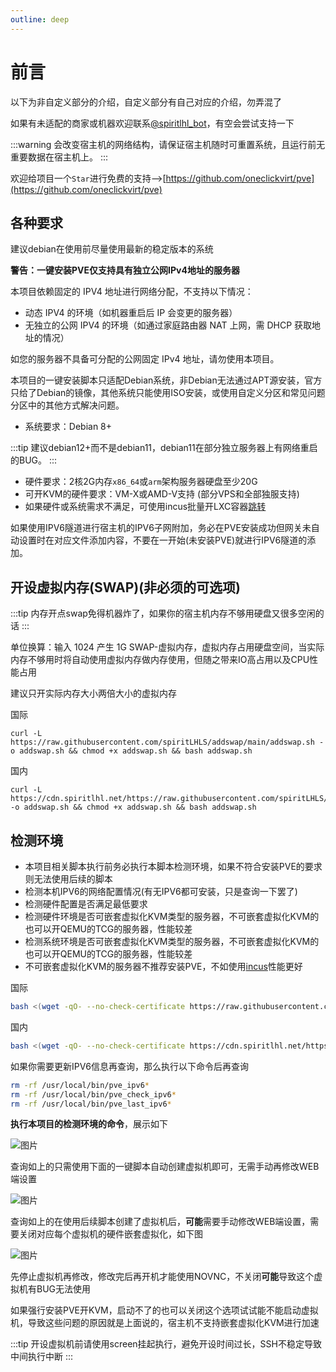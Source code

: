 ```yaml
---
outline: deep
---
```


# 前言

以下为非自定义部分的介绍，自定义部分有自己对应的介绍，勿弄混了

如果有未适配的商家或机器欢迎联系[@spiritlhl_bot](https://t.me/spiritlhl_bot)，有空会尝试支持一下

:::warning
会改变宿主机的网络结构，请保证宿主机随时可重置系统，且运行前无重要数据在宿主机上。
:::

欢迎给项目一个```Star```进行免费的支持-->[https://github.com/oneclickvirt/pve](https://github.com/oneclickvirt/pve)

## 各种要求

建议debian在使用前尽量使用最新的稳定版本的系统

**警告：一键安装PVE仅支持具有独立公网IPv4地址的服务器**

本项目依赖固定的 IPV4 地址进行网络分配，不支持以下情况：

- 动态 IPV4 的环境（如机器重启后 IP 会变更的服务器）
- 无独立的公网 IPV4 的环境（如通过家庭路由器 NAT 上网，需 DHCP 获取地址的情况）

如您的服务器不具备可分配的公网固定 IPv4 地址，请勿使用本项目。

本项目的一键安装脚本只适配Debian系统，非Debian无法通过APT源安装，官方只给了Debian的镜像，其他系统只能使用ISO安装，或使用自定义分区和常见问题分区中的其他方式解决问题。

- 系统要求：Debian 8+

:::tip
建议debian12+而不是debian11，debian11在部分独立服务器上有网络重启的BUG。
:::

- 硬件要求：2核2G内存```x86_64```或```arm```架构服务器硬盘至少20G
- 可开KVM的硬件要求：VM-X或AMD-V支持 (部分VPS和全部独服支持)
- 如果硬件或系统需求不满足，可使用incus批量开LXC容器[跳转](https://github.com/oneclickvirt/incus)

如果使用IPV6隧道进行宿主机的IPV6子网附加，务必在PVE安装成功但网关未自动设置时在对应文件添加内容，不要在一开始(未安装PVE)就进行IPV6隧道的添加。

## 开设虚拟内存(SWAP)(非必须的可选项)

:::tip
内存开点swap免得机器炸了，如果你的宿主机内存不够用硬盘又很多空闲的话
:::

单位换算：输入 1024 产生 1G SWAP-虚拟内存，虚拟内存占用硬盘空间，当实际内存不够用时将自动使用虚拟内存做内存使用，但随之带来IO高占用以及CPU性能占用

建议只开实际内存大小两倍大小的虚拟内存

国际

```shell
curl -L https://raw.githubusercontent.com/spiritLHLS/addswap/main/addswap.sh -o addswap.sh && chmod +x addswap.sh && bash addswap.sh
```

国内

```shell
curl -L https://cdn.spiritlhl.net/https://raw.githubusercontent.com/spiritLHLS/addswap/main/addswap.sh -o addswap.sh && chmod +x addswap.sh && bash addswap.sh
```

## 检测环境

- 本项目相关脚本执行前务必执行本脚本检测环境，如果不符合安装PVE的要求则无法使用后续的脚本
- 检测本机IPV6的网络配置情况(有无IPV6都可安装，只是查询一下罢了)
- 检测硬件配置是否满足最低要求
- 检测硬件环境是否可嵌套虚拟化KVM类型的服务器，不可嵌套虚拟化KVM的也可以开QEMU的TCG的服务器，性能较差
- 检测系统环境是否可嵌套虚拟化KVM类型的服务器，不可嵌套虚拟化KVM的也可以开QEMU的TCG的服务器，性能较差
- 不可嵌套虚拟化KVM的服务器不推荐安装PVE，不如使用[incus](https://github.com/oneclickvirt/incus)性能更好

国际

```bash
bash <(wget -qO- --no-check-certificate https://raw.githubusercontent.com/oneclickvirt/pve/main/scripts/check_kernal.sh)
```

国内

```bash
bash <(wget -qO- --no-check-certificate https://cdn.spiritlhl.net/https://raw.githubusercontent.com/oneclickvirt/pve/main/scripts/check_kernal.sh)
```

如果你需要更新IPV6信息再查询，那么执行以下命令后再查询

```bash
rm -rf /usr/local/bin/pve_ipv6*
rm -rf /usr/local/bin/pve_check_ipv6*
rm -rf /usr/local/bin/pve_last_ipv6*
```

**执行本项目的检测环境的命令**，展示如下

![图片](images/pve_kvm_1.png)

查询如上的只需使用下面的一键脚本自动创建虚拟机即可，无需手动再修改WEB端设置

![图片](images/pve_kvm_2.png)

查询如上的在使用后续脚本创建了虚拟机后，**可能**需要手动修改WEB端设置，需要关闭对应每个虚拟机的硬件嵌套虚拟化，如下图

![图片](images/pve_kvm_3.png)

先停止虚拟机再修改，修改完后再开机才能使用NOVNC，不关闭**可能**导致这个虚拟机有BUG无法使用

如果强行安装PVE开KVM，启动不了的也可以关闭这个选项试试能不能启动虚拟机，导致这些问题的原因就是上面说的，宿主机不支持嵌套虚拟化KVM进行加速

:::tip
开设虚拟机前请使用screen挂起执行，避免开设时间过长，SSH不稳定导致中间执行中断
:::

<br/>
<br/>

